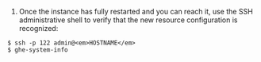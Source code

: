 1. Once the instance has fully restarted and you can reach it, use the SSH administrative shell to verify that the new resource configuration is recognized:

```shell
$ ssh -p 122 admin@<em>HOSTNAME</em>
$ ghe-system-info
```
